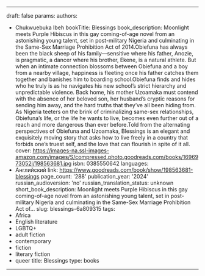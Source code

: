 ---
draft: false
params:
  authors:
  - Chukwuebuka Ibeh
  bookTitle: Blessings
  book_description: Moonlight meets Purple Hibiscus in this gay coming-of-age novel
    from an astonishing young talent, set in post-military Nigeria and culminating
    in the Same-Sex Marriage Prohibition Act of 2014.Obiefuna has always been the
    black sheep of his family—sensitive where his father, Anozie, is pragmatic, a
    dancer where his brother, Ekene, is a natural athlete. But when an intimate connection
    blossoms between Obiefuna and a boy from a nearby village, happiness is fleeting
    once his father catches them together and banishes him to boarding school.Obiefuna
    finds and hides who he truly is as he navigates his new school’s strict hierarchy
    and unpredictable violence. Back home, his mother Uzoamaka must contend with the
    absence of her beloved son, her husband’s cryptic reasons for sending him away,
    and the hard truths that they’ve all been hiding from. As Nigeria teeters on the
    brink of criminalizing same-sex relationships, Obiefuna’s life, or the life he
    wants to live, becomes even further out of a reach and more dangerous than ever
    before.Told from the alternating perspectives of Obiefuna and Uzoamaka, Blessings
    is an elegant and exquisitely moving story that asks how to live freely in a country
    that forbids one’s truest self, and the love that can flourish in spite of it
    all.
  cover: https://images-na.ssl-images-amazon.com/images/S/compressed.photo.goodreads.com/books/1696973052i/198563681.jpg
  isbn: 0385550642
  languages:
  - Английский
  link: https://www.goodreads.com/book/show/198563681-blessings
  page_count: '288'
  publication_year: '2024'
  russian_audioversion: 'no'
  russian_translation_status: unknown
  short_book_description: Moonlight meets Purple Hibiscus in this gay coming-of-age
    novel from an astonishing young talent, set in post-military Nigeria and culminating
    in the Same-Sex Marriage Prohibition Act of...
  slug: blessings-6a809315
  tags:
  - Africa
  - English literature
  - LGBTQ+
  - adult fiction
  - contemporary
  - fiction
  - literary fiction
  - queer
title: Blessings
type: books
------
